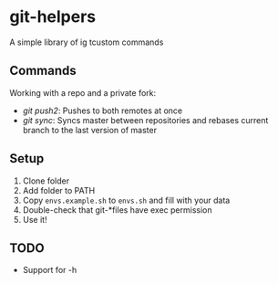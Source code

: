 # git-helpers

A simple library of ig tcustom commands

## Commands

Working with a repo and a private fork:

- *git push2*: Pushes to both remotes at once
- *git sync*: Syncs master between repositories and rebases current branch to the last version of master

## Setup

1. Clone folder
1. Add folder to PATH
1. Copy `envs.example.sh` to `envs.sh` and fill with your data
1. Double-check that git-*files have exec permission
1. Use it!

## TODO

- Support for -h